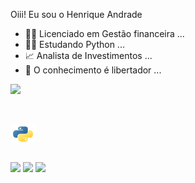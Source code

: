 Oiii! Eu sou o Henrique Andrade

- 🧑‍🎓 Licenciado em Gestão financeira ...
- 🧑‍💻 Estudando Python ...
- 📈 Analista de Investimentos ...
- 💸 O conhecimento é libertador ...

<picture>
  <source
    srcset="https://github-readme-stats.vercel.app/api?username=henriquemandalor&show_icons=true&theme=dark"
    media="(prefers-color-scheme: dark)"
  />
  <source
    srcset="https://github-readme-stats.vercel.app/api?username=henriquemandalor&show_icons=true"
    media="(prefers-color-scheme: light), (prefers-color-scheme: no-preference)"
  />
  <img src="https://github-readme-stats.vercel.app/api?henriquemandalor&show_icons=true" />
</picture>

##

<div style="display: inline_block"><br>
  <img align="center" alt="Rafa-Python" height="30" width="40" src="https://raw.githubusercontent.com/devicons/devicon/master/icons/python/python-original.svg">
</div>

##

<div> 
  <a href="https://instagram.com/rafaballerini" target="_blank"><img src="https://img.shields.io/badge/-Instagram-%23E4405F?style=for-the-badge&logo=instagram&logoColor=white" target="_blank"></a>
  <a href = "mailto:opcoesdomercado@gmail.com"><img src="https://img.shields.io/badge/-Gmail-%23333?style=for-the-badge&logo=gmail&logoColor=white" target="_blank"></a>
  <a href="https://[www.linkedin.com/in/rafaella-ballerini-45875016a](https://www.linkedin.com/in/henrique-andrade-17119b303/)" target="_blank"><img src="https://img.shields.io/badge/-LinkedIn-%230077B5?style=for-the-badge&logo=linkedin&logoColor=white" target="_blank"></a> 
  
</div>
